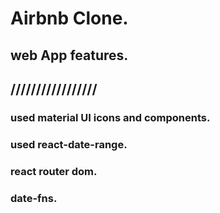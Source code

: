 # Airbnb Clone.


## web App features.
## /////////////////

### used material UI icons and components.
### used react-date-range.
### react router dom.
### date-fns.

